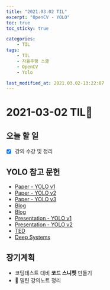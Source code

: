 ```yaml
---
title: "2021.03.02 TIL"
excerpt: "OpenCV - YOLO"
toc: true
toc_sticky: true

categories:
    - TIL 
tags:
    - TIL
    - 자율주행 스쿨
    - OpenCV
    - Yolo

last_modified_at: 2021.03.02-13:22:07   
---
```

 
# 2021-03-02 TIL📓
## 오늘 할 일
- [x] 강의 수강 및 정리

## YOLO 참고 문헌
- [Paper - YOLO v1](https://arxiv.org/pdf/1506.02640.pdf)
- [Paper - YOLO v2](https://arxiv.org/pdf/1612.08242.pdf)
- [Paper - YOLO v3](https://arxiv.org/pdf/1804.02767.pdf)
- [Blog](https://curt-park.github.io/2017-03-26/yolo)
- [Blog](http://blog.naver.com/PostView.nhn?blogId=sogangori&logNo=220993971883)
- [Presentation - YOLO v1](https://www.youtube.com/watch?v=NM6lrxy0bxs)
- [Presentation - YOLO v2](https://www.youtube.com/watch?v=GBu2jofRJtk)
- [TED](https://www.youtube.com/watch?v=Cgxsv1riJhI)
- [Deep Systems](https://www.youtube.com/watch?v=L0tzmv--CGY&feature=youtu.be)

## 장기계획
- 코딩테스트 대비 **코드 스니펫** 만들기
- 💫 밀린 강의노트 정리
